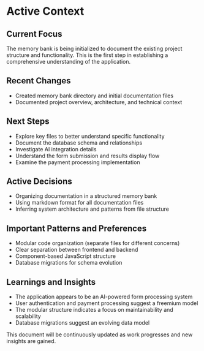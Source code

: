 # Active Context

## Current Focus
The memory bank is being initialized to document the existing project structure and functionality. This is the first step in establishing a comprehensive understanding of the application.

## Recent Changes
- Created memory bank directory and initial documentation files
- Documented project overview, architecture, and technical context

## Next Steps
- Explore key files to better understand specific functionality
- Document the database schema and relationships
- Investigate AI integration details
- Understand the form submission and results display flow
- Examine the payment processing implementation

## Active Decisions
- Organizing documentation in a structured memory bank
- Using markdown format for all documentation files
- Inferring system architecture and patterns from file structure

## Important Patterns and Preferences
- Modular code organization (separate files for different concerns)
- Clear separation between frontend and backend
- Component-based JavaScript structure
- Database migrations for schema evolution

## Learnings and Insights
- The application appears to be an AI-powered form processing system
- User authentication and payment processing suggest a freemium model
- The modular structure indicates a focus on maintainability and scalability
- Database migrations suggest an evolving data model

This document will be continuously updated as work progresses and new insights are gained.
